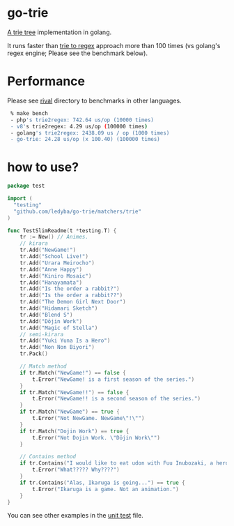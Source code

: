 # go-trie

[A trie tree](https://en.wikipedia.org/wiki/Trie) implementation in golang.

It runs faster than [trie to regex](http://google.com/search?q=trie+2+regex) approach more than 100 times (vs golang's regex engine; Please see the benchmark below).

# Performance

Please see [rival](https://github.com/ledyba/go-trie/tree/master/_rivals) directory to benchmarks in other languages.

```bash
 % make bench
 - php's trie2regex: 742.64 us/op (10000 times)
 - v8's trie2regex: 4.29 us/op (100000 times)
 - golang's trie2regex: 2438.09 us / op (1000 times)
 - go-trie: 24.28 us/op (x 100.40) (100000 times)
```

# how to use?

```go
package test

import (
  "testing"
  "github.com/ledyba/go-trie/matchers/trie"
)

func TestSlimReadme(t *testing.T) {
	tr := New() // Animes.
	// kirara
	tr.Add("NewGame!")
	tr.Add("School Live!")
	tr.Add("Urara Meirocho")
	tr.Add("Anne Happy")
	tr.Add("Kiniro Mosaic")
	tr.Add("Hanayamata")
	tr.Add("Is the order a rabbit?")
	tr.Add("Is the order a rabbit??")
	tr.Add("The Demon Girl Next Door")
	tr.Add("Hidamari Sketch")
	tr.Add("Blend S")
	tr.Add("Dōjin Work")
	tr.Add("Magic of Stella")
	// semi-kirara
	tr.Add("Yuki Yuna Is a Hero")
	tr.Add("Non Non Biyori")
	tr.Pack()

	// Match method 
	if tr.Match("NewGame!") == false {
		t.Error("NewGame! is a first season of the series.")
	}
	if tr.Match("NewGame!!") == false {
		t.Error("NewGame!! is a second season of the series.")
	}
	if tr.Match("NewGame") == true {
		t.Error("Not NewGame. NewGame\"!\"")
	}
	if tr.Match("Dojin Work") == true {
		t.Error("Not Dojin Work. \"Dōjin Work\"")
	}

	// Contains method
	if tr.Contains("I would like to eat udon with Fuu Inubozaki, a hero in \"Yuki Yuna Is a Hero\".") == false {
		t.Error("What????? Why????")
	}
	if tr.Contains("Alas, Ikaruga is going...") == true {
		t.Error("Ikaruga is a game. Not an animation.")
	}
}

```

You can see other examples in the [unit test](https://github.com/ledyba/go-trie/blob/master/types/trie/trie_test.go) file.